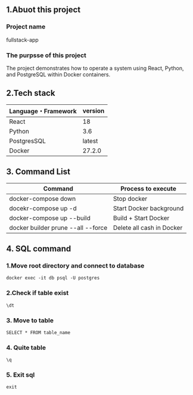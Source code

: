## 1.Abuot this project

### Project name

fullstack-app

### The purpsse of this project

The project demonstrates how to operate a system using React, Python, and PostgreSQL within Docker containers.

## 2.Tech stack

| Language・Framework |  version |
| -------------------- | ---------- |
| React                | 18         |
| Python               | 3.6       |
| PostgresSQL          | latest     |
| Docker               | 27.2.0     |

## 3. Command List

| Command                               |    Process to execute         |
| --------------------------------------| ------------------------------|
| docker-compose down                   | Stop docker                   |
| docekr-compose up -d                  | Start Docker background       |
| docker-compose up --build             | Build + Start Docker          |
| docker builder prune --all --force    | Delete all cash in Docker     |

## 4. SQL command

### 1.Move root directory and connect to database
```
docker exec -it db psql -U postgres 
```

### 2.Check if table exist
```
\dt
```

### 3. Move to table
```
SELECT * FROM table_name
```

### 4. Quite table
```
\q
```

### 5. Exit sql
```
exit
```